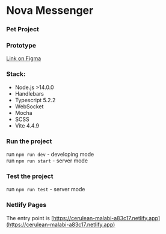 # Nova Messenger

### Pet Project

### Prototype

[Link on Figma](https://www.figma.com/file/r8BPYI4j22c0pTSvmDuWut/Messenger?node-id=1%3A616&mode=dev "Link on Figma")

### Stack:

- Node.js >14.0.0
- Handlebars
- Typescript 5.2.2
- WebSocket
- Mocha
- SCSS
- Vite 4.4.9

### Run the project

run `npm run dev` - developing mode <br>
run `npm run start` - server mode

### Test the project

run `npm run test` - server mode

### Netlify Pages

The entry point is [https://cerulean-malabi-a83c17.netlify.app](https://cerulean-malabi-a83c17.netlify.app)
